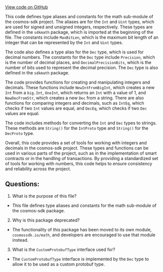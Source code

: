 [View code on GitHub](https://github.com/cosmos/cosmos-sdk.git/types/math.go)

This code defines type aliases and constants for the math sub-module of the cosmos-sdk project. The aliases are for the `Int` and `Uint` types, which are used for signed and unsigned integers, respectively. These types are defined in the `sdkmath` package, which is imported at the beginning of the file. The constants include `MaxBitLen`, which is the maximum bit length of an integer that can be represented by the `Int` and `Uint` types.

The code also defines a type alias for the `Dec` type, which is used for decimal numbers. The constants for the `Dec` type include `Precision`, which is the number of decimal places, and `DecimalPrecisionBits`, which is the number of bits used to represent the decimal precision. The `Dec` type is also defined in the `sdkmath` package.

The code provides functions for creating and manipulating integers and decimals. These functions include `NewIntFromBigInt`, which creates a new `Int` from a `big.Int`, `OneInt`, which returns an `Int` with a value of 1, and `NewDecFromStr`, which creates a new `Dec` from a string. There are also functions for comparing integers and decimals, such as `IntEq`, which checks if two `Int` values are equal, and `DecEq`, which checks if two `Dec` values are equal.

The code includes methods for converting the `Int` and `Dec` types to strings. These methods are `String()` for the `IntProto` type and `String()` for the `DecProto` type.

Overall, this code provides a set of tools for working with integers and decimals in the cosmos-sdk project. These types and functions can be used in various parts of the project, such as in the implementation of smart contracts or in the handling of transactions. By providing a standardized set of tools for working with numbers, this code helps to ensure consistency and reliability across the project.
## Questions: 
 1. What is the purpose of this file?
- This file defines type aliases and constants for the math sub-module of the cosmos-sdk package.

2. Why is this package deprecated?
- The functionality of this package has been moved to its own module, `cosmossdk.io/math`, and developers are encouraged to use that module instead.

3. What is the `CustomProtobufType` interface used for?
- The `CustomProtobufType` interface is implemented by the `Dec` type to allow it to be used as a custom protobuf type.